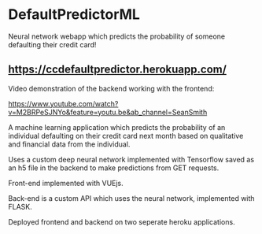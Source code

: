 # DefaultPredictorML
Neural network webapp which predicts the probability of someone defaulting their credit card!

## https://ccdefaultpredictor.herokuapp.com/

Video demonstration of the backend working with the frontend:

https://www.youtube.com/watch?v=M2BRPeSJNYo&feature=youtu.be&ab_channel=SeanSmith


A machine learning application which predicts the probability of an individual defaulting on their credit card next month based on qualitative and financial data from the individual. 

Uses a custom deep neural network implemented with Tensorflow saved as an h5 file in the backend to make predictions from GET requests.

Front-end implemented with VUEjs.

Back-end is a custom API which uses the neural network, implemented with FLASK.

Deployed frontend and backend on two seperate heroku applications.
